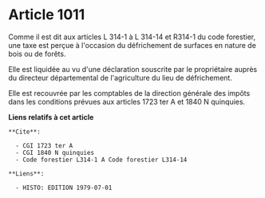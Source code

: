 # Article 1011

Comme il est dit aux articles L 314-1 à L 314-14 et R314-1 du code forestier, une taxe est perçue à l'occasion du
défrichement de surfaces en nature de bois ou de forêts.

Elle est liquidée au vu d'une déclaration souscrite par le propriétaire auprès du directeur départemental de l'agriculture du
lieu de défrichement.

Elle est recouvrée par les comptables de la direction générale des impôts dans les conditions prévues aux articles 1723 ter A
et 1840 N quinquies.

**Liens relatifs à cet article**

	**Cite**:

	  - CGI 1723 ter A
	  - CGI 1840 N quinquies
	  - Code forestier L314-1 A Code forestier L314-14

	**Liens**:

	  - HISTO: EDITION 1979-07-01
